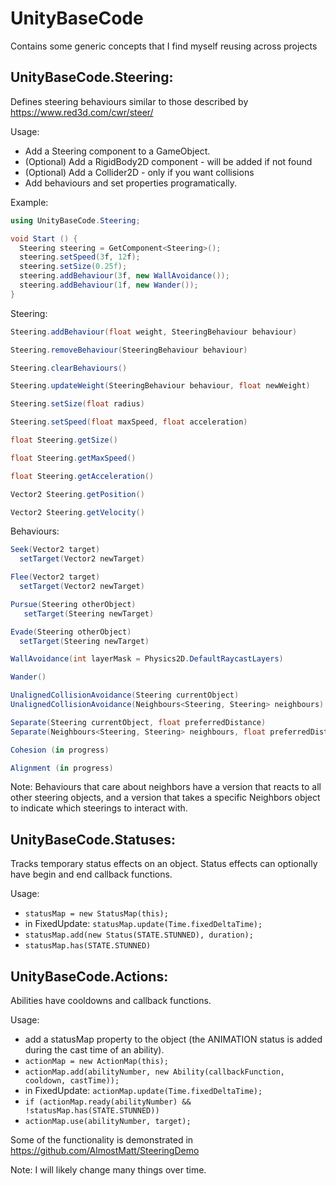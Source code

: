 # UnityBaseCode
Contains some generic concepts that I find myself reusing across projects

## UnityBaseCode.Steering:
Defines steering behaviours similar to those described by https://www.red3d.com/cwr/steer/

Usage:
* Add a Steering component to a GameObject.
* (Optional) Add a RigidBody2D component - will be added if not found
* (Optional) Add a Collider2D - only if you want collisions
* Add behaviours and set properties programatically.

Example:
```csharp
using UnityBaseCode.Steering;

void Start () {
  Steering steering = GetComponent<Steering>();
  steering.setSpeed(3f, 12f);
  steering.setSize(0.25f);
  steering.addBehaviour(3f, new WallAvoidance());
  steering.addBehaviour(1f, new Wander());
}
```

Steering:
```csharp
Steering.addBehaviour(float weight, SteeringBehaviour behaviour)

Steering.removeBehaviour(SteeringBehaviour behaviour)

Steering.clearBehaviours()

Steering.updateWeight(SteeringBehaviour behaviour, float newWeight)

Steering.setSize(float radius)

Steering.setSpeed(float maxSpeed, float acceleration)

float Steering.getSize()

float Steering.getMaxSpeed()

float Steering.getAcceleration()

Vector2 Steering.getPosition()

Vector2 Steering.getVelocity()
```

Behaviours:
```csharp
Seek(Vector2 target)
  setTarget(Vector2 newTarget)

Flee(Vector2 target)
  setTarget(Vector2 newTarget)

Pursue(Steering otherObject)
   setTarget(Steering newTarget)

Evade(Steering otherObject)
  setTarget(Steering newTarget)

WallAvoidance(int layerMask = Physics2D.DefaultRaycastLayers)

Wander()

UnalignedCollisionAvoidance(Steering currentObject)
UnalignedCollisionAvoidance(Neighbours<Steering, Steering> neighbours)

Separate(Steering currentObject, float preferredDistance)
Separate(Neighbours<Steering, Steering> neighbours, float preferredDistance)

Cohesion (in progress)

Alignment (in progress)
```

Note: Behaviours that care about neighbors have a version that reacts to all other steering objects, and a version that takes a specific Neighbors object to indicate which steerings to interact with.

## UnityBaseCode.Statuses:
Tracks temporary status effects on an object. Status effects can optionally have begin and end callback functions.

Usage:
* `statusMap = new StatusMap(this);`
* in FixedUpdate: `statusMap.update(Time.fixedDeltaTime);`
* `statusMap.add(new Status(STATE.STUNNED), duration);`
* `statusMap.has(STATE.STUNNED)`

## UnityBaseCode.Actions:
Abilities have cooldowns and callback functions.

Usage:
* add a statusMap property to the object (the ANIMATION status is added during the cast time of an ability).
* `actionMap = new ActionMap(this);`
* `actionMap.add(abilityNumber, new Ability(callbackFunction, cooldown, castTime));`
* in FixedUpdate: `actionMap.update(Time.fixedDeltaTime);`
* `if (actionMap.ready(abilityNumber) && !statusMap.has(STATE.STUNNED))`
* `actionMap.use(abilityNumber, target);`


Some of the functionality is demonstrated in https://github.com/AlmostMatt/SteeringDemo

Note: I will likely change many things over time.
